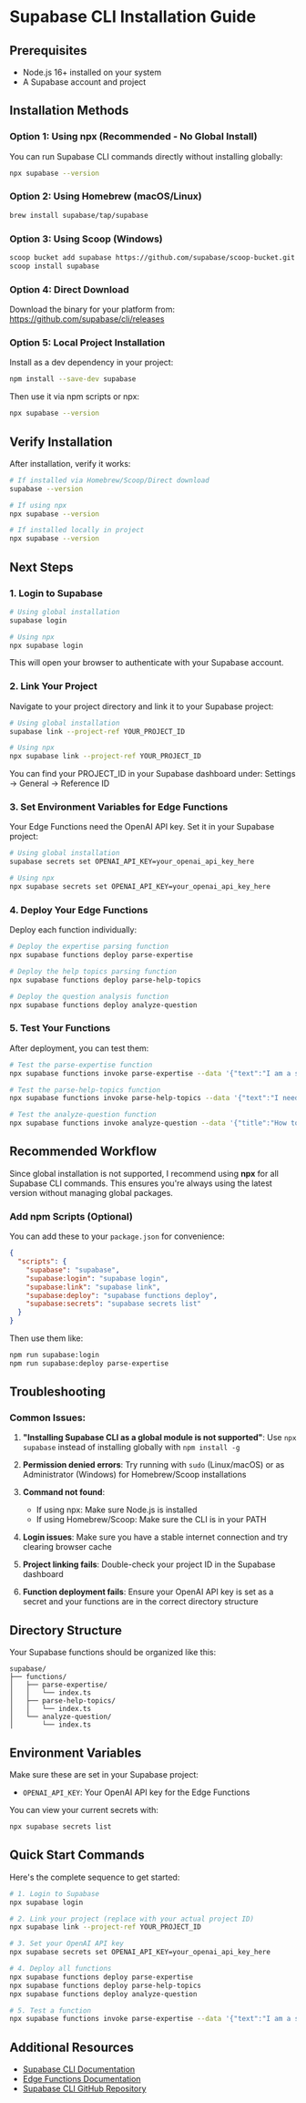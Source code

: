 # Supabase CLI Installation Guide

## Prerequisites
- Node.js 16+ installed on your system
- A Supabase account and project

## Installation Methods

### Option 1: Using npx (Recommended - No Global Install)
You can run Supabase CLI commands directly without installing globally:
```bash
npx supabase --version
```

### Option 2: Using Homebrew (macOS/Linux)
```bash
brew install supabase/tap/supabase
```

### Option 3: Using Scoop (Windows)
```bash
scoop bucket add supabase https://github.com/supabase/scoop-bucket.git
scoop install supabase
```

### Option 4: Direct Download
Download the binary for your platform from:
https://github.com/supabase/cli/releases

### Option 5: Local Project Installation
Install as a dev dependency in your project:
```bash
npm install --save-dev supabase
```
Then use it via npm scripts or npx:
```bash
npx supabase --version
```

## Verify Installation
After installation, verify it works:
```bash
# If installed via Homebrew/Scoop/Direct download
supabase --version

# If using npx
npx supabase --version

# If installed locally in project
npx supabase --version
```

## Next Steps

### 1. Login to Supabase
```bash
# Using global installation
supabase login

# Using npx
npx supabase login
```
This will open your browser to authenticate with your Supabase account.

### 2. Link Your Project
Navigate to your project directory and link it to your Supabase project:
```bash
# Using global installation
supabase link --project-ref YOUR_PROJECT_ID

# Using npx
npx supabase link --project-ref YOUR_PROJECT_ID
```

You can find your PROJECT_ID in your Supabase dashboard under:
Settings → General → Reference ID

### 3. Set Environment Variables for Edge Functions
Your Edge Functions need the OpenAI API key. Set it in your Supabase project:

```bash
# Using global installation
supabase secrets set OPENAI_API_KEY=your_openai_api_key_here

# Using npx
npx supabase secrets set OPENAI_API_KEY=your_openai_api_key_here
```

### 4. Deploy Your Edge Functions
Deploy each function individually:

```bash
# Deploy the expertise parsing function
npx supabase functions deploy parse-expertise

# Deploy the help topics parsing function
npx supabase functions deploy parse-help-topics

# Deploy the question analysis function
npx supabase functions deploy analyze-question
```

### 5. Test Your Functions
After deployment, you can test them:

```bash
# Test the parse-expertise function
npx supabase functions invoke parse-expertise --data '{"text":"I am a senior product manager with 5 years of experience in SaaS"}'

# Test the parse-help-topics function
npx supabase functions invoke parse-help-topics --data '{"text":"I need help with fundraising and scaling my engineering team"}'

# Test the analyze-question function
npx supabase functions invoke analyze-question --data '{"title":"How to scale engineering team?","content":"We are growing fast and need to hire more engineers"}'
```

## Recommended Workflow

Since global installation is not supported, I recommend using **npx** for all Supabase CLI commands. This ensures you're always using the latest version without managing global packages.

### Add npm Scripts (Optional)
You can add these to your `package.json` for convenience:

```json
{
  "scripts": {
    "supabase": "supabase",
    "supabase:login": "supabase login",
    "supabase:link": "supabase link",
    "supabase:deploy": "supabase functions deploy",
    "supabase:secrets": "supabase secrets list"
  }
}
```

Then use them like:
```bash
npm run supabase:login
npm run supabase:deploy parse-expertise
```

## Troubleshooting

### Common Issues:

1. **"Installing Supabase CLI as a global module is not supported"**: Use `npx supabase` instead of installing globally with `npm install -g`

2. **Permission denied errors**: Try running with `sudo` (Linux/macOS) or as Administrator (Windows) for Homebrew/Scoop installations

3. **Command not found**: 
   - If using npx: Make sure Node.js is installed
   - If using Homebrew/Scoop: Make sure the CLI is in your PATH

4. **Login issues**: Make sure you have a stable internet connection and try clearing browser cache

5. **Project linking fails**: Double-check your project ID in the Supabase dashboard

6. **Function deployment fails**: Ensure your OpenAI API key is set as a secret and your functions are in the correct directory structure

## Directory Structure
Your Supabase functions should be organized like this:
```
supabase/
├── functions/
│   ├── parse-expertise/
│   │   └── index.ts
│   ├── parse-help-topics/
│   │   └── index.ts
│   └── analyze-question/
│       └── index.ts
```

## Environment Variables
Make sure these are set in your Supabase project:
- `OPENAI_API_KEY`: Your OpenAI API key for the Edge Functions

You can view your current secrets with:
```bash
npx supabase secrets list
```

## Quick Start Commands

Here's the complete sequence to get started:

```bash
# 1. Login to Supabase
npx supabase login

# 2. Link your project (replace with your actual project ID)
npx supabase link --project-ref YOUR_PROJECT_ID

# 3. Set your OpenAI API key
npx supabase secrets set OPENAI_API_KEY=your_openai_api_key_here

# 4. Deploy all functions
npx supabase functions deploy parse-expertise
npx supabase functions deploy parse-help-topics
npx supabase functions deploy analyze-question

# 5. Test a function
npx supabase functions invoke parse-expertise --data '{"text":"I am a senior product manager"}'
```

## Additional Resources
- [Supabase CLI Documentation](https://supabase.com/docs/guides/cli)
- [Edge Functions Documentation](https://supabase.com/docs/guides/functions)
- [Supabase CLI GitHub Repository](https://github.com/supabase/cli)